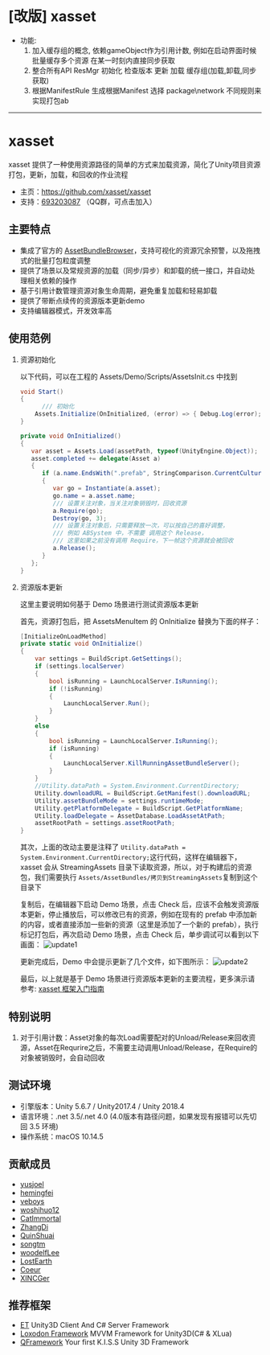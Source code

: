 # [改版] xasset

- 功能:
	1. 加入缓存组的概念, 依赖gameObject作为引用计数, 例如在启动界面时候批量缓存多个资源 在某一时刻内直接同步获取
	2. 整合所有API ResMgr 初始化 检查版本 更新 加载 缓存组(加载,卸载,同步获取)
	3. 根据ManifestRule 生成根据Manifest 选择 package\network 不同规则来实现打包ab



---
# xasset

xasset 提供了一种使用资源路径的简单的方式来加载资源，简化了Unity项目资源打包，更新，加载，和回收的作业流程
- 主页：https://github.com/xasset/xasset
- 支持：[693203087](https://jq.qq.com/?_wv=1027&k=5DyV09a) （QQ群，可点击加入）

## 主要特点
- 集成了官方的 [AssetBundleBrowser](https://docs.unity3d.com/Manual/AssetBundles-Browser.html)，支持可视化的资源冗余预警，以及拖拽式的批量打包粒度调整
- 提供了场景以及常规资源的加载（同步/异步）和卸载的统一接口，并自动处理相关依赖的操作
- 基于引用计数管理资源对象生命周期，避免重复加载和轻易卸载
- 提供了带断点续传的资源版本更新demo
- 支持编辑器模式，开发效率高 

## 使用范例

1. 资源初始化

   以下代码，可以在工程的 Assets/Demo/Scripts/AssetsInit.cs 中找到
  
   ```c#
   void Start()
   {
         /// 初始化
       Assets.Initialize(OnInitialized, (error) => { Debug.Log(error); }); 
   }

   private void OnInitialized()
   {
      var asset = Assets.Load(assetPath, typeof(UnityEngine.Object));
      asset.completed += delegate(Asset a) 
      {
         if (a.name.EndsWith(".prefab", StringComparison.CurrentCulture))
         {
            var go = Instantiate(a.asset);
            go.name = a.asset.name;
            /// 设置关注对象，当关注对象销毁时，回收资源
            a.Require(go); 
            Destroy(go, 3);
            /// 设置关注对象后，只需要释放一次，可以按自己的喜好调整，
            /// 例如 ABSystem 中，不需要 调用这个 Release，
            /// 这里如果之前没有调用 Require，下一帧这个资源就会被回收
            a.Release();   
         }
      };
   } 
   ```

2. 资源版本更新

   这里主要说明如何基于 Demo 场景进行测试资源版本更新

   首先，资源打包后，把 AssetsMenuItem 的 OnInitialize 替换为下面的样子：

   ```c#
   [InitializeOnLoadMethod]
   private static void OnInitialize()
   {
       var settings = BuildScript.GetSettings();
       if (settings.localServer)
       {
           bool isRunning = LaunchLocalServer.IsRunning();
           if (!isRunning)
           {
               LaunchLocalServer.Run();
           } 
       }
       else
       {
           bool isRunning = LaunchLocalServer.IsRunning();
           if (isRunning)
           {
               LaunchLocalServer.KillRunningAssetBundleServer();
           }
       }
       //Utility.dataPath = System.Environment.CurrentDirectory;
       Utility.downloadURL = BuildScript.GetManifest().downloadURL;
       Utility.assetBundleMode = settings.runtimeMode;
       Utility.getPlatformDelegate = BuildScript.GetPlatformName;
       Utility.loadDelegate = AssetDatabase.LoadAssetAtPath;
       assetRootPath = settings.assetRootPath;
   }
   ```

   其次，上面的改动主要是注释了 `Utility.dataPath = System.Environment.CurrentDirectory;`这行代码，这样在编辑器下，xasset 会从 StreamingAssets 目录下读取资源，所以，对于构建后的资源包，我们需要执行 `Assets/AssetBundles/拷贝到StreamingAssets`复制到这个目录下

   复制后，在编辑器下启动 Demo 场景，点击 Check 后，应该不会触发资源版本更新，停止播放后，可以修改已有的资源，例如在现有的 prefab 中添加新的内容，或者直接添加一些新的资源（这里是添加了一个新的 prefab），执行标记打包后，再次启动 Demo 场景，点击 Check 后，单步调试可以看到以下画面： ![update1](https://github.com/xasset/xasset/blob/master/Doc/update1.png)

   更新完成后，Demo 中会提示更新了几个文件，如下图所示： ![update2](https://github.com/xasset/xasset/blob/master/Doc/update2.png)

   最后，以上就是基于 Demo 场景进行资源版本更新的主要流程，更多演示请参考: [xasset 框架入门指南](https://zhuanlan.zhihu.com/p/69410498)

## 特别说明
1. 对于引用计数：Asset对象的每次Load需要配对的Unload/Release来回收资源，Asset在Requrire之后，不需要主动调用Unload/Release，在Require的对象被销毁时，会自动回收

## 测试环境
- 引擎版本：Unity 5.6.7 / Unity2017.4 / Unity 2018.4
- 语言环境：.net 3.5/.net 4.0 (4.0版本有路径问题，如果发现有报错可以先切回 3.5 环境)
- 操作系统：macOS 10.14.5 

## 贡献成员
- [yusjoel](https://github.com/yusjoel)
- [hemingfei](https://github.com/hemingfei)
- [veboys](https://github.com/veboys)
- [woshihuo12](https://github.com/woshihuo12)
- [CatImmortal](https://github.com/CatImmortal) 
- [ZhangDi](https://github.com/ZhangDi2018)
- [QuinShuai](https://github.com/QuinShuai)
- [songtm](https://github.com/songtm)
- [woodelfLee](https://github.com/woodelfLee)
- [LostEarth](https://github.com/LostEarth)
- [Coeur](https://github.com/Coeur)
- [XINCGer](https://github.com/XINCGer)

## 推荐框架
 - [ET](https://github.com/egametang/ET) Unity3D Client And C# Server Framework
 - [Loxodon Framework](https://github.com/cocowolf/loxodon-framework) MVVM Framework for Unity3D(C# & XLua)
 - [QFramework](https://github.com/liangxiegame/QFramework) Your first K.I.S.S Unity 3D Framework
